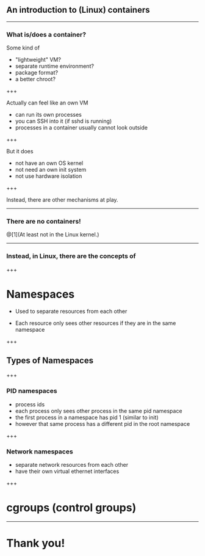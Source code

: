 ## An introduction to (Linux) containers

---

### What is/does a container?

Some kind of 

 - "lightweight" VM?
 - separate runtime environment?
 - package format?
 - a better chroot?

+++

Actually can feel like an own VM

 - can run its own processes
 - you can SSH into it (if sshd is running)
 - processes in a container usually cannot look outside

+++

But it does

 - not have an own OS kernel
 - not need an own init system
 - not use hardware isolation

+++

Instead, there are other mechanisms at play.

---




### There are no containers!

@[1](At least not in the Linux kernel.)

---

### Instead, in Linux, there are the concepts of 


+++
# Namespaces

 - Used to separate resources from each other

 - Each resource only sees other resources if they are in the same namespace

+++

## Types of Namespaces

+++

### PID namespaces

 - process ids
 - each process only sees other process in the same pid namespace
 - the first process in a namespace has pid 1 (similar to init)
 - however that same process has a different pid in the root namespace

+++

### Network namespaces

 - separate network resources from each other
 - have their own virtual ethernet interfaces

+++
# cgroups (control groups)

---

# Thank you!
